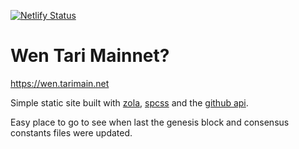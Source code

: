 [![Netlify Status](https://api.netlify.com/api/v1/badges/97edcdf6-3cec-43c9-a9ad-e8bcea0f58c2/deploy-status)](https://wen.tarimain.net)

# Wen Tari Mainnet?

https://wen.tarimain.net

Simple static site built with [zola], [spcss] and the [github api].

Easy place to go to see when last the genesis block and consensus constants files were updated.

[zola]: https://getzola.org
[spcss]: https://github.com/susam/spcss
[github api]: https://docs.github.com/en/rest
